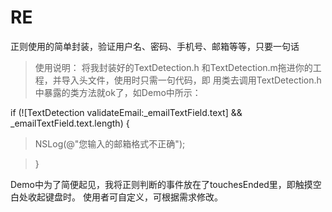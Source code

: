 # RE
正则使用的简单封装，验证用户名、密码、手机号、邮箱等等，只要一句话
> 使用说明：
>将我封装好的TextDetection.h 和TextDetection.m拖进你的工程，并导入头文件，使用时只需一句代码，即 用类去调用TextDetection.h中暴露的类方法就ok了，如Demo中所示：
>
if (![TextDetection validateEmail:_emailTextField.text] && _emailTextField.text.length) {

> NSLog(@"您输入的邮箱格式不正确");

>}
>
>
>

Demo中为了简便起见，我将正则判断的事件放在了touchesEnded里，即触摸空白处收起键盘时。
使用者可自定义，可根据需求修改。
